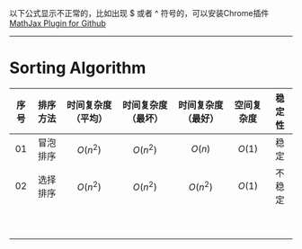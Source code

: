 
以下公式显示不正常的，比如出现 $ 或者 ^ 符号的，可以安装Chrome插件[MathJax Plugin for Github](https://chrome.google.com/webstore/detail/mathjax-plugin-for-github/ioemnmodlmafdkllaclgeombjnmnbima/related)

---

# Sorting Algorithm


| 序号 | 排序方法 | 时间复杂度（平均）| 时间复杂度（最坏） |时间复杂度（最好） | 空间复杂度 | 稳定性 |
|:----:|:----:|:----:|:----:|:----:|:----:|:----:|
| 01 | 冒泡排序 | $O(n^2)$ | $O(n^2)$ | $O(n)$ | $O(1)$ | 稳定 |
| 02 | 选择排序 | $O(n^2)$ | $O(n^2)$ | $O(n^2)$ | $O(1)$ | 不稳定 |
| | | | | | | |
| | | | | | | |
| | | | | | | |
| | | | | | | |
| | | | | | | |
| | | | | | | |
| | | | | | | |
| | | | | | | |
| | | | | | | |
